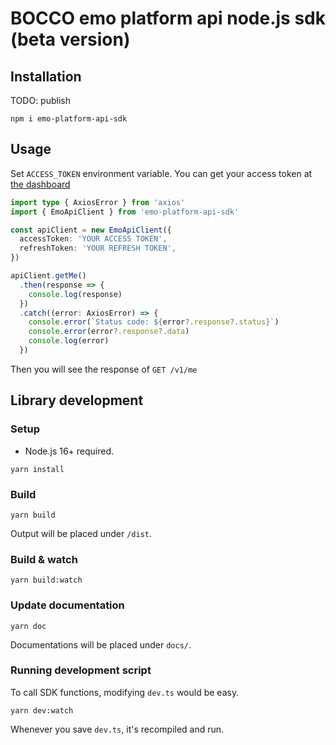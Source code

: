 # BOCCO emo platform api node.js sdk (beta version)

## Installation

TODO: publish
```
npm i emo-platform-api-sdk
```

## Usage

Set `ACCESS_TOKEN` environment variable.
You can get your access token at [the dashboard](https://platform-api.bocco.me/dashboard/)

```ts
import type { AxiosError } from 'axios'
import { EmoApiClient } from 'emo-platform-api-sdk'

const apiClient = new EmoApiClient({
  accessToken: 'YOUR ACCESS TOKEN',
  refreshToken: 'YOUR REFRESH TOKEN',
})

apiClient.getMe()
  .then(response => {
    console.log(response)
  })
  .catch((error: AxiosError) => {
    console.error(`Status code: ${error?.response?.status}`)
    console.error(error?.response?.data)
    console.log(error)
  })
```
Then you will see the response of `GET /v1/me`


## Library development

### Setup

- Node.js 16+ required.

```
yarn install
```

### Build

```
yarn build
```
Output will be placed under `/dist`.


### Build & watch

```
yarn build:watch
```

### Update documentation

```
yarn doc
```
Documentations will be placed under `docs/`.

### Running development script

To call SDK functions, modifying `dev.ts` would be easy.

```
yarn dev:watch
```
Whenever you save `dev.ts`, it's recompiled and run.
